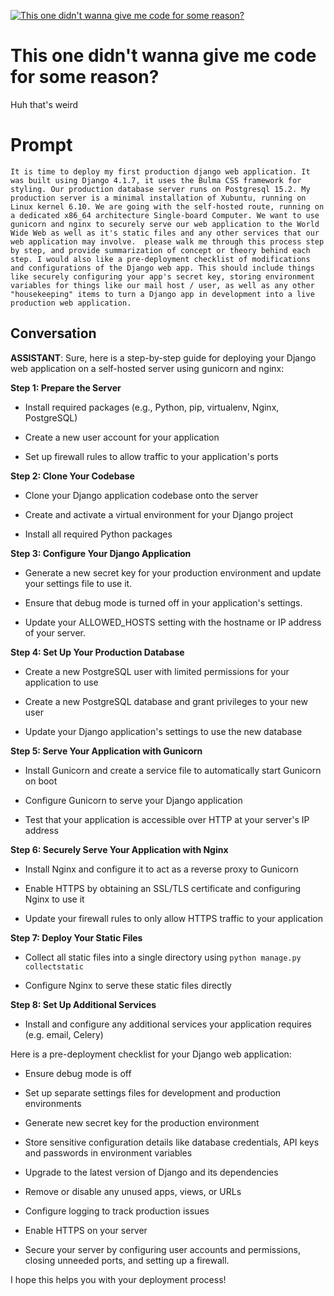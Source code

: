 
[![This one didn't wanna give me code for some reason?](https://flow-prompt-covers.s3.us-west-1.amazonaws.com/icon/minimalist/mini_3.png)]()
# This one didn't wanna give me code for some reason? 
Huh that's weird 

# Prompt

```
It is time to deploy my first production django web application. It was built using Django 4.1.7, it uses the Bulma CSS framework for styling. Our production database server runs on Postgresql 15.2. My production server is a minimal installation of Xubuntu, running on Linux kernel 6.10. We are going with the self-hosted route, running on a dedicated x86_64 architecture Single-board Computer. We want to use gunicorn and nginx to securely serve our web application to the World Wide Web as well as it's static files and any other services that our web application may involve.  please walk me through this process step by step, and provide summarization of concept or theory behind each step. I would also like a pre-deployment checklist of modifications and configurations of the Django web app. This should include things like securely configuring your app's secret key, storing environment variables for things like our mail host / user, as well as any other "housekeeping" items to turn a Django app in development into a live production web application.
```

## Conversation

**ASSISTANT**: Sure, here is a step-by-step guide for deploying your Django web application on a self-hosted server using gunicorn and nginx:



**Step 1: Prepare the Server**

- Install required packages (e.g., Python, pip, virtualenv, Nginx, PostgreSQL)

- Create a new user account for your application

- Set up firewall rules to allow traffic to your application's ports



**Step 2: Clone Your Codebase**

- Clone your Django application codebase onto the server

- Create and activate a virtual environment for your Django project

- Install all required Python packages



**Step 3: Configure Your Django Application**

- Generate a new secret key for your production environment and update your settings file to use it.

- Ensure that debug mode is turned off in your application's settings.

- Update your ALLOWED_HOSTS setting with the hostname or IP address of your server.



**Step 4: Set Up Your Production Database**

- Create a new PostgreSQL user with limited permissions for your application to use

- Create a new PostgreSQL database and grant privileges to your new user

- Update your Django application's settings to use the new database



**Step 5: Serve Your Application with Gunicorn**

- Install Gunicorn and create a service file to automatically start Gunicorn on boot

- Configure Gunicorn to serve your Django application

- Test that your application is accessible over HTTP at your server's IP address



**Step 6: Securely Serve Your Application with Nginx**

- Install Nginx and configure it to act as a reverse proxy to Gunicorn

- Enable HTTPS by obtaining an SSL/TLS certificate and configuring Nginx to use it

- Update your firewall rules to only allow HTTPS traffic to your application



**Step 7: Deploy Your Static Files**

- Collect all static files into a single directory using `python manage.py collectstatic`

- Configure Nginx to serve these static files directly



**Step 8: Set Up Additional Services**

- Install and configure any additional services your application requires (e.g. email, Celery)



Here is a pre-deployment checklist for your Django web application:

- Ensure debug mode is off

- Set up separate settings files for development and production environments

- Generate new secret key for the production environment

- Store sensitive configuration details like database credentials, API keys and passwords in environment variables

- Upgrade to the latest version of Django and its dependencies

- Remove or disable any unused apps, views, or URLs 

- Configure logging to track production issues

- Enable HTTPS on your server

- Secure your server by configuring user accounts and permissions, closing unneeded ports, and setting up a firewall.



I hope this helps you with your deployment process!


